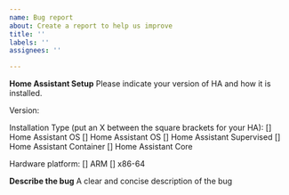 ```yaml
---
name: Bug report
about: Create a report to help us improve
title: ''
labels: ''
assignees: ''

---
```


**Home Assistant Setup**
Please indicate your version of HA and how it is installed.

Version:

Installation Type (put an X between the square brackets for your HA):
[] Home Assistant OS
[] Home Assistant OS
[] Home Assistant Supervised
[] Home Assistant Container
[] Home Assistant Core

Hardware platform:
[] ARM
[] x86-64

**Describe the bug**
A clear and concise description of the bug
